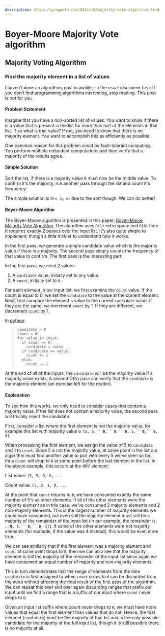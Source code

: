```yaml
---
description: https://gregable.com/2013/10/majority-vote-algorithm-find-majority.html
---
```


# Boyer-Moore Majority Vote algorithm

## Majority Voting Algorithm

### Find the majority element in a list of values



I haven't done an algorithms post in awhile, so the usual disclaimer first: If you don't find programming algorithms interesting, stop reading. This post is not for you.

#### Problem Statement

Imagine that you have a non-sorted list of values. You want to know if there is a value that is present in the list for more than half of the elements in that list. If so what is that value? If not, you need to know that there is no majority element. You want to accomplish this as efficiently as possible.

One common reason for this problem could be fault-tolerant computing. You perform multiple redundant computations and then verify that a majority of the results agree.

#### Simple Solution

Sort the list, if there is a majority value it must now be the middle value. To confirm it's the majority, run another pass through the list and count it's frequency.

The simple solution is `O(n lg n)` due to the sort though. We can do better!

#### Boyer-Moore Algorithm

The Boyer-Moore algorithm is presented in this paper: [Boyer-Moore Majority Vote Algorithm](http://www.cs.rug.nl/\~wim/pub/whh348.pdf). The algorithm uses `O(1)` extra space and `O(N)` time. It requires exactly 2 passes over the input list. It's also quite simple to implement, though a little trickier to understand how it works.

In the first pass, we generate a single candidate value which is the majority value if there is a majority. The second pass simply counts the frequency of that value to confirm. The first pass is the interesting part.

In the first pass, we need 2 values:

1. A `candidate` value, initially set to any value.
2. A `count`, initially set to `0`.

For each element in our input list, we first examine the `count` value. If the count is equal to 0, we set the `candidate` to the value at the current element. Next, first compare the element's value to the current `candidate` value. If they are the same, we increment `count` by 1. If they are different, we decrement `count` by 1.

In [python](http://www.python.org):

> ```
> candidate = 0
> count = 0
> for value in input:
>   if count == 0:
>     candidate = value
>   if candidate == value:
>     count += 1
>   else:
>     count -= 1
> ```

At the end of all of the inputs, the `candidate` will be the majority value if a majority value exists. A second O(N) pass can verify that the `candidate` is the majority element (an exercise left for the reader).

#### Explanation

To see how this works, we only need to consider cases that contain a majority value. If the list does not contain a majority value, the second pass will trivially reject the candidate.

First, consider a list where the first element is not the majority value, for example this list with majority value `0`: `[5, 5,`` `**`0`**`,`` `**`0`**`,`` `**`0`**`, 5,`` `**`0`**`,`` `**`0`**`, 5]`

When processing the first element, we assign the value of 5 to `candidate` and 1 to `count`. Since 5 is not the majority value, at some point in the list our algorithm must find another value to pair with every 5 we've seen so far, thus `count` will drop to `0` at some point before the last element in the list. In the above example, this occurs at the 4th' element:

List Value: `[5, 5, 0, 0, ...`

Count value: `[1, 2, 1, 0, ...`

At the point that `count` returns to `0`, we have consumed exactly the same number of 5's as other elements. If all of the other elements were the majority element as in this case, we've consumed 2 majority elements and 2 non-majority elements. This is the largest number of majority elements we could have consumed, but even still the majority element must still be a majority of the remainder of the input list (in our example, the remainder is ... **`0`**`, 5,`` `**`0`**`,`` `**`0`**`, 5]`). If some of the other elements were not majority elements (for example, if the value was 4 instead), this would be even more true.

We can see similarly that if the first element was a majority element and `count` at some point drops to `0`, then we can also see that the majority element is still the majority of the remainder of the input list since again we have consumed an equal number of majority and non-majority elements.

This in turn demonstrates that the range of elements from the time `candidate` is first assigned to when `count` drops to `0` can be discarded from the input without affecting the final result of the first pass of the algorithm. We can repeat this over and over again discarding ranges that prefix our input until we find a range that is a suffix of our input where `count` never drops to `0`.

Given an input list suffix where count never drops to `0`, we must have more values that equal the first element than values that do not. Hence, the first element (`candidate`) must be the majority of that list and is the only possible candidate for the majority of the full input list, though it is still possible there is no majority at all.
